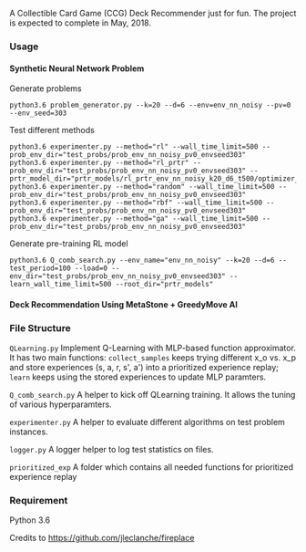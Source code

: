 

A Collectible Card Game (CCG) Deck Recommender just for fun. The project is expected to complete in May, 2018.



### Usage

#### Synthetic Neural Network Problem
Generate problems
```
python3.6 problem_generator.py --k=20 --d=6 --env=env_nn_noisy --pv=0 --env_seed=303
```
Test different methods
```
python3.6 experimenter.py --method="rl" --wall_time_limit=500 --prob_env_dir="test_probs/prob_env_nn_noisy_pv0_envseed303"
python3.6 experimenter.py --method="rl_prtr" --prob_env_dir="test_probs/prob_env_nn_noisy_pv0_envseed303" --prtr_model_dir="prtr_models/rl_prtr_env_nn_noisy_k20_d6_t500/optimizer_model_fixedxoFalse/qlearning"
python3.6 experimenter.py --method="random" --wall_time_limit=500 --prob_env_dir="test_probs/prob_env_nn_noisy_pv0_envseed303"
python3.6 experimenter.py --method="rbf" --wall_time_limit=500 --prob_env_dir="test_probs/prob_env_nn_noisy_pv0_envseed303"
python3.6 experimenter.py --method="ga" --wall_time_limit=500 --prob_env_dir="test_probs/prob_env_nn_noisy_pv0_envseed303"
```
Generate pre-training RL model
```
python3.6 Q_comb_search.py --env_name="env_nn_noisy" --k=20 --d=6 --test_period=100 --load=0 --env_dir="test_probs/prob_env_nn_noisy_pv0_envseed303" --learn_wall_time_limit=500 --root_dir="prtr_models"
```

#### Deck Recommendation Using MetaStone + GreedyMove AI


### File Structure
`QLearning.py`
Implement Q-Learning with MLP-based function approximator. It has two main functions: `collect_samples` keeps trying different x_o vs. x_p and store experiences (s, a, r, s', a') into a prioritized experience replay; `learn` keeps using the stored experiences to update MLP paramters.

`Q_comb_search.py`
A helper to kick off QLearning training. It allows the tuning of various hyperparamters.

`experimenter.py`
A helper to evaluate different algorithms on test problem instances.

`logger.py`
A logger helper to log test statistics on files.

`prioritized_exp`
A folder which contains all needed functions for prioritized experience replay


### Requirement

Python 3.6


Credits to https://github.com/jleclanche/fireplace
